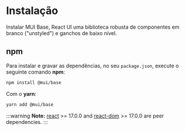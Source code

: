 # Instalação

<p class="description">Instalar MUI Base, React UI uma biblioteca robusta de componentes em branco ("unstyled") e ganchos de baixo nível.</p>

## npm

Para instalar e gravar as dependências, no seu `package.json`, execute o seguinte comando **npm**:

```sh
npm install @mui/base
```

Com o **yarn**:

```sh
yarn add @mui/base
```

<!-- #react-peer-version -->

:::warning **Note:** [react](https://www.npmjs.com/package/react) >= 17.0.0 and [react-dom](https://www.npmjs.com/package/react-dom) >= 17.0.0 are peer dependencies. :::

